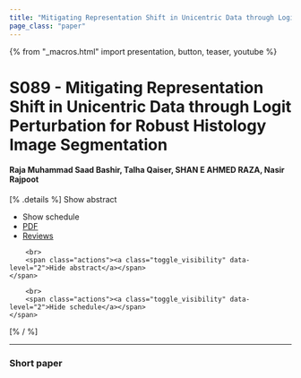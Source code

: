 ```yaml
---
title: "Mitigating Representation Shift in Unicentric Data through Logit Perturbation for Robust Histology Image Segmentation"
page_class: "paper"
---
```


{% from "_macros.html" import presentation, button, teaser, youtube %}

# S089 - Mitigating Representation Shift in Unicentric Data through Logit Perturbation for Robust Histology Image Segmentation

#### Raja Muhammad Saad Bashir, Talha Qaiser, SHAN E AHMED RAZA, Nasir Rajpoot

[% .details %]
<a class="toggle_visibility" data-selector=".abstract" data-level="3">Show abstract</a>
- <a class="toggle_visibility" data-selector=".schedule" data-level="3">Show schedule</a>
- <a href="https://openreview.net/pdf?id=">PDF</a>
- <a href="https://openreview.net/forum?id=">Reviews</a>

<p>
    <span class="abstract">
        
        <br>
        <span class="actions"><a class="toggle_visibility" data-level="2">Hide abstract</a></span>
    </span>
</p>

<p>
    <span class="schedule">
        
        <br>
        <span class="actions"><a class="toggle_visibility" data-level="2">Hide schedule</a></span>
    </span>
</p>
[% / %]

---


### Short paper

